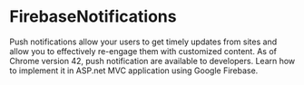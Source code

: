 # FirebaseNotifications
Push notifications allow your users to get timely updates from sites and allow you to effectively re-engage them with customized content. As of Chrome version 42, push notification are available to developers. Learn how to implement it in ASP.net MVC application using Google Firebase.
